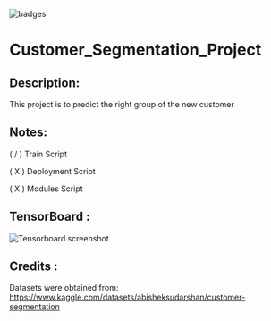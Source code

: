 ![badges](https://img.shields.io/badge/Python-3776AB?style=for-the-badge&logo=python&logoColor=white)

# Customer_Segmentation_Project
 
## Description:
This project is to predict the right group of the new customer

## Notes:
( / ) Train Script

( X ) Deployment Script

( X ) Modules Script

## TensorBoard : 

![ Tensorboard screenshot](https://user-images.githubusercontent.com/103228612/168996126-c2547744-0e15-43d1-a83e-84f998dd7eaf.png)

## Credits :
Datasets were obtained from:
https://www.kaggle.com/datasets/abisheksudarshan/customer-segmentation
